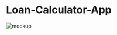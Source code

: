 # Loan-Calculator-App

![mockup](https://user-images.githubusercontent.com/30311763/118831104-1d130100-b8dd-11eb-8e6c-5f32c4e6e819.jpg)
